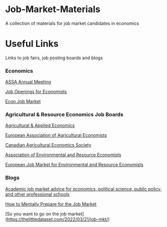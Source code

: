 # Job-Market-Materials
A collection of materials for job market candidates in economics

# Useful Links

Links to job fairs, job posting boards and blogs

### Economics

[ASSA Annual Meeting](https://www.aeaweb.org/conference/)

[Job Openings for Economists](https://www.aeaweb.org/joe/listings)

[Econ Job Market](https://econjobmarket.org/positions)

### Agricultural & Resource Economics Job Boards

[Agricultural & Applied Economics](https://aaea.execinc.com/edibo/JobBoard)

[European Association of Agricultural Economists](https://eaae.org/JobBoard.aspx)

[Canadian Agricultural Economics Society](https://caes-scae.ca/view-openings/)

[Association of Environmental and Resource Economists](https://www.aere.org/post-jobs-fellowships)

[European Job Market for Environmental and Resource Economists](https://www.linkedin.com/company/european-association-of-environmental-and-resource-economists/)

### Blogs
[Academic job market advice for economics, political science, public policy, and other professional schools](https://chrisblattman.com/job-market/)

[How to Mentally Prepare for the Job Market](https://sites.google.com/view/ejm-mentalhealth/home)

[So you want to go on the job market] (https://thelittledataset.com/2022/03/21/job-mkt/)
